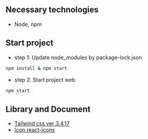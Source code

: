 ## Necessary technologies

-   Node, npm

## Start project

-   step 1: Update node_modules by package-lock.json

```bash
npm install & npm start
```

-   step 2: Start project web

```bash
npm start
```

## Library and Document

-   [Tailwind css ver 3.4.17](https://v3.tailwindcss.com/docs/guides/create-react-app)
-   [Icon react-icons](https://react-icons.github.io/react-icons/)

